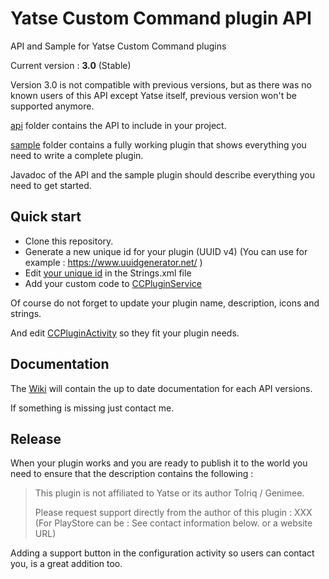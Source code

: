 # Yatse Custom Command plugin API

API and Sample for Yatse Custom Command plugins

Current version : **3.0** (Stable)

Version 3.0 is not compatible with previous versions, but as there was no known users of this API except Yatse itself, previous version won't be supported anymore.

[api](https://github.com/Tolriq/yatse-customcommandsplugin-api/tree/master/api) folder contains the API to include in your project.

[sample](https://github.com/Tolriq/yatse-customcommandsplugin-api/tree/master/sample) folder contains a fully working plugin that shows everything you need to write a complete plugin.

Javadoc of the API and the sample plugin should describe everything you need to get started.

## Quick start

* Clone this repository.
* Generate a new unique id for your plugin (UUID v4) (You can use for example : https://www.uuidgenerator.net/ )
* Edit [your unique id](https://github.com/Tolriq/yatse-customcommandsplugin-api/blob/master/sample/src/main/res/values/strings.xml#L23) in the Strings.xml file
* Add your custom code to [CCPluginService](https://github.com/Tolriq/yatse-customcommandsplugin-api/blob/master/sample/src/main/java/tv/yatse/plugin/customcommands/sample/CCPluginReceiver.kt)

Of course do not forget to update your plugin name, description, icons and strings.

And edit [CCPluginActivity](https://github.com/Tolriq/yatse-customcommandsplugin-api/blob/master/sample/src/main/java/tv/yatse/plugin/customcommands/sample/CCPluginActivity.kt) so they fit your plugin needs.

## Documentation

The [Wiki](https://github.com/Tolriq/yatse-customcommandsplugin-api/wiki) will contain the up to date documentation for each API versions.

If something is missing just contact me.

## Release

When your plugin works and you are ready to publish it to the world you need to ensure that the description contains the following :

> This plugin is not affiliated to Yatse or its author Tolriq / Genimee.
>
> Please request support directly from the author of this plugin : XXX (For PlayStore can be : See contact information below. or a website URL)

Adding a support button in the configuration activity so users can contact you, is a great addition too.